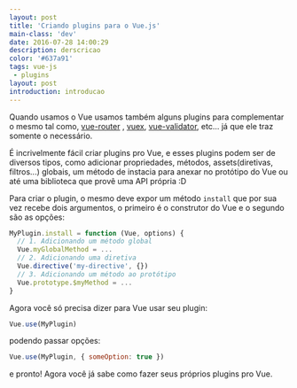```yaml
---
layout: post
title: 'Criando plugins para o Vue.js'
main-class: 'dev'
date: 2016-07-28 14:00:29 
description: derscricao
color: '#637a91'
tags: vue-js
 - plugins
layout: post
introduction: introducao
---
```


Quando usamos o Vue usamos também alguns plugins para complementar o mesmo tal como, [vue-router](https://github.com/vuejs/vue-router) , [vuex](https://github.com/vuejs/vuex), [vue-validator](https://github.com/vuejs/vue-validator), etc... já que ele traz somente o necessário.

É incrivelmente fácil criar plugins pro Vue, e esses plugins podem ser de diversos tipos, como adicionar propriedades, métodos, assets(diretivas, filtros...) globais, um método de instacia para anexar no protótipo do Vue ou até uma biblioteca que provê uma API própria :D

Para criar o plugin, o mesmo deve expor um método `install` que por sua vez recebe dois argumentos, o primeiro é o construtor do Vue e o segundo são as opções:

```javascript
MyPlugin.install = function (Vue, options) {
  // 1. Adicionando um método global
  Vue.myGlobalMethod = ...
  // 2. Adicionando uma diretiva
  Vue.directive('my-directive', {})
  // 3. Adicionando um método ao protótipo
  Vue.prototype.$myMethod = ...
}
```

Agora você só precisa dizer para Vue usar seu plugin:

```javascript
Vue.use(MyPlugin)
```

podendo passar opções:

```javascript
Vue.use(MyPlugin, { someOption: true })
```

e pronto! Agora você já sabe como fazer seus próprios plugins pro Vue.
